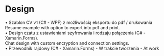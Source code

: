# Design
 
• Szablon CV v1 (C# - WPF) z możliwością eksportu do pdf / drukowania  
  Resume example with option to export into pdf and print.  
• Design czatu z ustawieniami szyfrowania i rodzaju połączenia (C# - Xamarin.Forms).  
  Chat design with custom encryption and connection settings.  
• Przewodnik rajdowy (C# - Xamarin.Forms) - W trakcie tworzenia - At work
